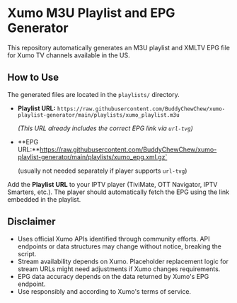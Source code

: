 # Xumo M3U Playlist and EPG Generator

This repository automatically generates an M3U playlist and XMLTV EPG file for Xumo TV channels available in the US.

## How to Use

The generated files are located in the `playlists/` directory.

*   **Playlist URL:**
    `https://raw.githubusercontent.com/BuddyChewChew/xumo-playlist-generator/main/playlists/xumo_playlist.m3u`
    
    
    *(This URL already includes the correct EPG link via `url-tvg`)*

    
*   **EPG URL:**https://raw.githubusercontent.com/BuddyChewChew/xumo-playlist-generator/main/playlists/xumo_epg.xml.gz`

     (usually not needed separately if player supports `url-tvg`)

Add the **Playlist URL** to your IPTV player (TiviMate, OTT Navigator, IPTV Smarters, etc.). The player should automatically fetch the EPG using the link embedded in the playlist.

## Disclaimer

*   Uses official Xumo APIs identified through community efforts. API endpoints or data structures may change without notice, breaking the script.
*   Stream availability depends on Xumo. Placeholder replacement logic for stream URLs might need adjustments if Xumo changes requirements.
*   EPG data accuracy depends on the data returned by Xumo's EPG endpoint.
*   Use responsibly and according to Xumo's terms of service.
